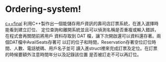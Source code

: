 # Ordering-system!
[c++final](https://user-images.githubusercontent.com/115983672/196676221-5936990e-2cf9-4f6a-a230-3b48edd72a26.png)
利用C++製作出一個能儲存用戶資訊的壽司店訂票系統，在進入選擇時能看到建立訂位、
定位查詢和離開系統並且可以偵測名稱是否重複或輸入錯誤，在程式會再關閉前將用戶
資料存取到 DAT 檔，讓下次開啟還可以資料還存著。兩個DAT檔中AvailSeats存著可
以訂的位子和時間，Reservation存著空位訂位時間、人數、電話號碼、用戶名子並可
讀入進struct裡來完成訂票及定位。在訂票的時候要額外注意時間年分以及記錄該位置
是否被訂走不可以再訂位。
